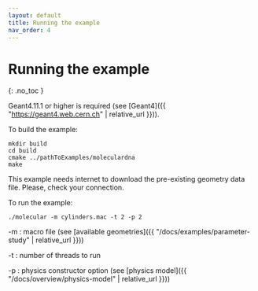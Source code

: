 ```yaml
---
layout: default
title: Running the example
nav_order: 4
---
```


# Running the example
{: .no_toc }

Geant4.11.1 or higher is required (see [Geant4]({{ "https://geant4.web.cern.ch" | relative_url }})).

To build the example:

```
mkdir build
cd build
cmake ../pathToExamples/moleculardna
make
```
This example needs internet to download the pre-existing geometry data file. Please, check your connection.

To run the example:
```
./molecular -m cylinders.mac -t 2 -p 2
```

-m : macro file (see [available geometries]({{ "/docs/examples/parameter-study" | relative_url }}))

-t : number of threads to run

-p : physics constructor option (see [physics model]({{ "/docs/overview/physics-model" | relative_url }}))
